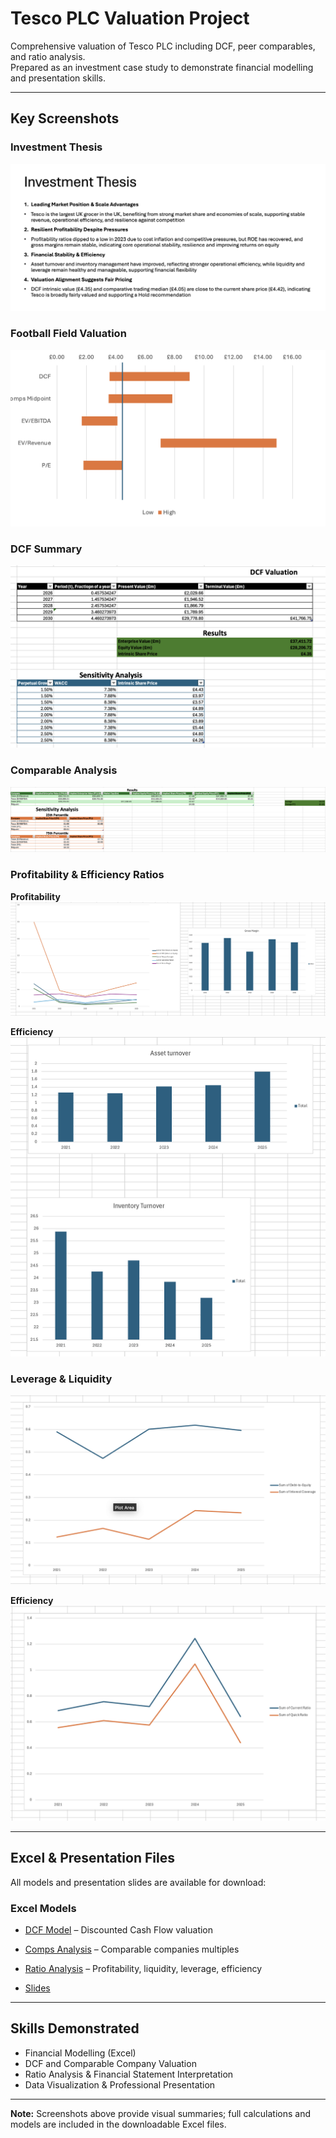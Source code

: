 # Tesco PLC Valuation Project

Comprehensive valuation of Tesco PLC including DCF, peer comparables, and ratio analysis.  
Prepared as an investment case study to demonstrate financial modelling and presentation skills.

---

## Key Screenshots

### Investment Thesis
![Investment Thesis](investment-thesis.png)

### Football Field Valuation
![Football Field](football-field.png)

### DCF Summary
![DCF](dcf.png)

### Comparable Analysis
![Comps](comps.png)

### Profitability & Efficiency Ratios
**Profitability**
![Profitability](Profitability.png)

**Efficiency**
![Efficiency](Efficiency.png)


### Leverage & Liquidity
![Leverage](leverage.png)

**Efficiency**
![Liquidity](liquidity.png)


---


## Excel & Presentation Files
All models and presentation slides are available for download:

### Excel Models
- [DCF Model](DCF.xlsx) – Discounted Cash Flow valuation
- [Comps Analysis](Comps.xlsx) – Comparable companies multiples
- [Ratio Analysis](Ratios.xlsx) – Profitability, liquidity, leverage, efficiency

- [ Slides](Deliverable.pptx)

---

## Skills Demonstrated
- Financial Modelling (Excel)  
- DCF and Comparable Company Valuation  
- Ratio Analysis & Financial Statement Interpretation  
- Data Visualization & Professional Presentation  

---

**Note:** Screenshots above provide visual summaries; full calculations and models are included in the downloadable Excel files.

